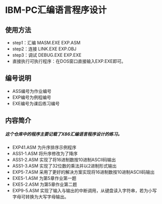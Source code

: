 # IBM-PC汇编语言程序设计

## 使用方法

* step1：汇编 MASM.EXE  EXP.ASM
* step2：连接 LINK.EXE  EXP.OBJ
* step3：调试 DEBUG.EXE  EXP.EXE
* 直接执行可执行程序：在DOS窗口直接输入EXP.EXE即可。

## 编号说明

- ASS编号为作业编号
- EXP编号为例程编号
- EXE编号为课后练习编号

## 内容简介

##### 这个仓库中的程序主要记载了X86汇编语言程序设计的练习。

* EXP41.ASM 为升序排序示例程序
* ASS1-1.ASM 将升序修改为了降序
* ASS1-2.ASM  实现了将16进制数按10进制ASCII码输出
* ASS1-3.ASM  实现了32位数的乘法并以2进制形式输出
* EXP5-7.ASM 采用了更好的解决方案实现将16进制数按10进制ASCII码输出
* EXE5-1.ASM 为第5章作业第一题
* EXE5-2.ASM 为第5章作业第二题
* EXP9-5.ASM 实现了输入与输出的中断调用，从键盘读入字符串，若为小写字母可转换为大写字母输出。
